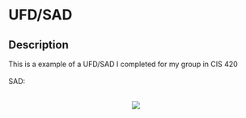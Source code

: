 <h1>UFD/SAD</h1>

<h2>Description</h2>
This is a example of a UFD/SAD I completed for my group in CIS 420
<br><br />
SAD:



<p align="center">
 <br/>
<img src="https://i.imgur.com/wsK39VR.png">
